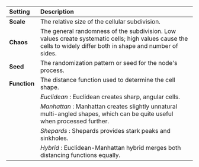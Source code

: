 | Setting      | Description                                                                                                                                                    |
| :----------- | :------------------------------------------------------------------------------------------------------------------------------------------------------------- |
| **Scale**    | The relative size of the cellular subdivision.                                                                                                                 |
| **Chaos**    | The general randomness of the subdivision. Low values create systematic cells; high values cause the cells to widely differ both in shape and number of sides. |
| **Seed**     | The randomization pattern or seed for the node's process.                                                                                                      |
| **Function** | The distance function used to determine the cell shape.                                                                                                        |
|              | *Euclidean* : Euclidean creates sharp, angular cells.                                                                                                          |
|              | *Manhattan* : Manhattan creates slightly unnatural multi-angled shapes, which can be quite useful when processed further.                                      |
|              | *Shepards* : Shepards provides stark peaks and sinkholes.                                                                                                      |
|              | *Hybrid* : Euclidean-Manhattan hybrid merges both distancing functions equally.                                                                                |
